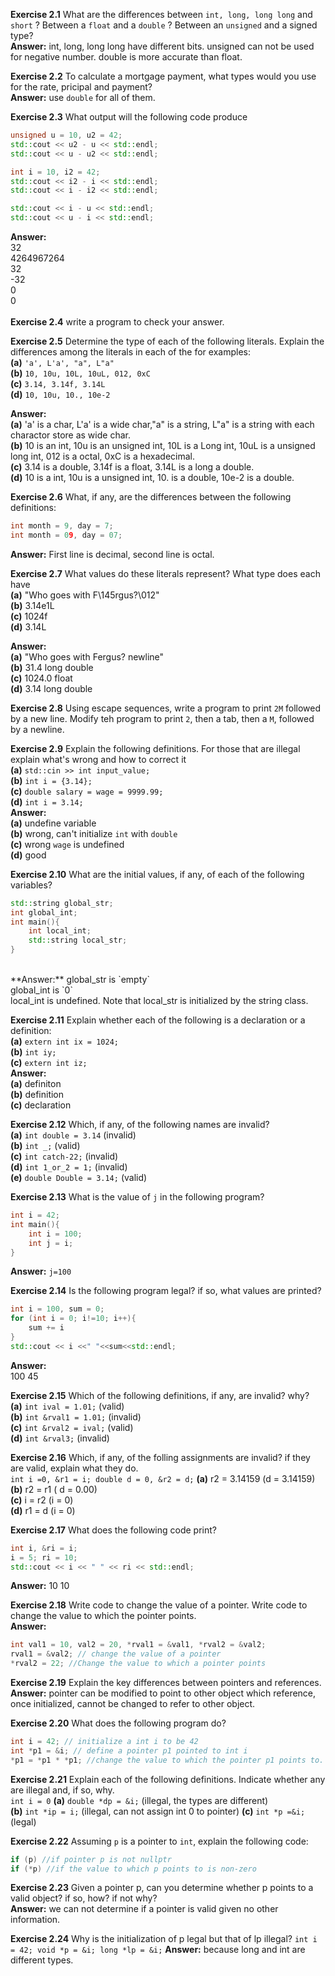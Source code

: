 **Exercise 2.1** What are the differences between `int, long, long long` and `short` ? Between a `float` and a `double` ? Between an `unsigned` and a signed type?<br/>
**Answer:** int, long, long long have different bits. unsigned can not be used for negative number. double is more accurate than float.


**Exercise 2.2** To calculate a mortgage payment, what types would you use for the rate, pricipal and payment?<br />
**Answer:** use `double` for all of them.


**Exercise 2.3** What output will the following code produce <br />
```cpp
unsigned u = 10, u2 = 42;
std::cout << u2 - u << std::endl;
std::cout << u - u2 << std::endl;

int i = 10, i2 = 42;
std::cout << i2 - i << std::endl;
std::cout << i - i2 << std::endl;

std::cout << i - u << std::endl;
std::cout << u - i << std::endl;
```
**Answer:** <br />
32 <br />
4264967264 <br />
32 <br />
-32 <br />
0 <br />
0 <br /><br />
**Exercise 2.4** write a program to check your answer.


**Exercise 2.5** Determine the type of each of the following literals. Explain the differences among the literals in each of the for examples: <br />
**(a)** `'a', L'a', "a", L"a"` <br />
**(b)** `10, 10u, 10L, 10uL, 012, 0xC` <br />
**(c)** `3.14, 3.14f, 3.14L` <br />
**(d)** `10, 10u, 10., 10e-2`  <br />

**Answer:** <br />
**(a)** 'a' is a char, L'a' is a wide char,"a" is a string, L"a" is a string with each charactor store as wide char.<br />
**(b)** 10 is an int, 10u is an unsigned int, 10L is a Long int, 10uL is a unsigned long int, 012 is a octal, 0xC is a hexadecimal.<br />
**(c)** 3.14 is a double, 3.14f is a float, 3.14L is a long a double. <br />
**(d)** 10 is a int, 10u is a unsigned int, 10. is a double, 10e-2 is a double.


**Exercise 2.6** What, if any, are the differences between the following definitions:<br />
```cpp
int month = 9, day = 7;
int month = 09, day = 07;
```
**Answer:** First line is decimal, second line is octal.


**Exercise 2.7** What values do these literals represent? What type does each have <br />
**(a)** "Who goes with F\145rgus?\012"<br />
**(b)** 3.14e1L <br />
**(c)** 1024f <br />
**(d)** 3.14L <br />

**Answer:** <br />
**(a)** "Who goes with Fergus? newline" <br />
**(b)** 31.4 long double <br />
**(c)** 1024.0 float <br />
**(d)** 3.14 long double


**Exercise 2.8** Using escape sequences, write a program to print `2M` followed by a new line. Modify teh program to print `2`, then a tab, then a `M`, followed by a newline.



**Exercise 2.9** Explain the following definitions. For those that are illegal explain what's wrong and how to correct it <br />
**(a)** `std::cin >> int input_value;`<br />
**(b)** `int i = {3.14};`<br />
**(c)** `double salary = wage = 9999.99;`<br />
**(d)** `int i = 3.14;`<br />
**Answer:** <br />
**(a)** undefine variable <br />
**(b)** wrong, can't initialize `int` with `double`<br />
**(c)** wrong `wage` is undefined  <br />
**(d)** good


**Exercise 2.10** What are the initial values, if any, of each of the following variables?<br />
```cpp
std::string global_str;
int global_int;
int main(){
    int local_int;
    std::string local_str;
}
```
<br />
**Answer:** global_str is `empty`<br />
global_int is `0`<br />
local_int is undefined. Note that local_str is initialized by the string class.


**Exercise 2.11** Explain whether each of the following is a declaration or a definition:<br />
**(a)** `extern int ix = 1024;`<br />
**(b)** `int iy;`<br />
**(c)** `extern int iz;`<br />
**Answer:** <br />
**(a)** definiton <br />
**(b)** definition<br />
**(c)** declaration


**Exercise 2.12** Which, if any, of the following names are invalid?<br />
**(a)** `int double = 3.14` (invalid)<br />
**(b)** `int _;` (valid)<br />
**(c)** `int catch-22;` (invalid)<br />
**(d)** `int 1_or_2 = 1;` (invalid) <br />
**(e)** `double Double = 3.14;` (valid)


**Exercise 2.13** What is the value of `j` in the following program?<br />
```cpp
int i = 42;
int main(){
    int i = 100;
    int j = i;
}
```
**Answer:** `j=100`


**Exercise 2.14** Is the following program legal? if so, what values are printed?<br />
```cpp
int i = 100, sum = 0;
for (int i = 0; i!=10; i++){
    sum += i
}
std::cout << i <<" "<<sum<<std::endl;
```
**Answer:**<br />
100 45


**Exercise 2.15** Which of the following definitions, if any, are invalid? why?<br />
**(a)** `int ival = 1.01;` (valid)<br />
**(b)** `int &rval1 = 1.01;` (invalid)<br />
**(c)** `int &rval2 = ival;` (valid)<br />
**(d)** `int &rval3;` (invalid)


**Exercise 2.16** Which, if any, of the folling assignments are invalid? if they are valid, explain what they do.<br />
`int i =0, &r1 = i; double d = 0, &r2 = d;`
**(a)** r2 = 3.14159 (d = 3.14159)<br />
**(b)** r2 = r1 ( d = 0.00) <br />
**(c)** i = r2 (i = 0) <br />
**(d)** r1 = d (i = 0)


**Exercise 2.17** What does the following code print?<br />
```cpp
int i, &ri = i;
i = 5; ri = 10;
std::cout << i << " " << ri << std::endl;
```
**Answer:** 10 10


**Exercise 2.18** Write code to change the value of a pointer. Write code to change the value to which the pointer points.<br />
**Answer:** <br />
```cpp
int val1 = 10, val2 = 20, *rval1 = &val1, *rval2 = &val2;
rval1 = &val2; // change the value of a pointer
*rval2 = 22; //Change the value to which a pointer points
```


**Exercise 2.19** Explain the key differences between pointers and references.<br />
**Answer:** pointer can be modified to point to other object which reference, once initialized, cannot be changed to refer to other object.


**Exercise 2.20** What does the following program do?<br />
```cpp
int i = 42; // initialize a int i to be 42
int *p1 = &i; // define a pointer p1 pointed to int i
*p1 = *p1 * *p1; //change the value to which the pointer p1 points to.
```


**Exercise 2.21** Explain each of the following definitions. Indicate whether any are illegal and, if so, why.<br />
`int i = 0` 
**(a)** `double *dp = &i;` (illegal, the types are different)<br />
**(b)** `int *ip = i;` (illegal, can not assign int 0 to pointer)
**(c)** `int *p =&i;` (legal)


**Exercise 2.22** Assuming `p` is a pointer to `int`, explain the following code:
```cpp
if (p) //if pointer p is not nullptr
if (*p) //if the value to which p points to is non-zero
```


**Exercise 2.23** Given a pointer p, can you determine whether p points to a valid object? if so, how? if not why?<br />
**Answer:** we can not determine if a pointer is valid given no other information.


**Exercise 2.24** Why is the initialization of p legal but that of lp illegal?
`int i = 42; void *p = &i; long *lp = &i;`
**Answer:** because long and int are different types.


